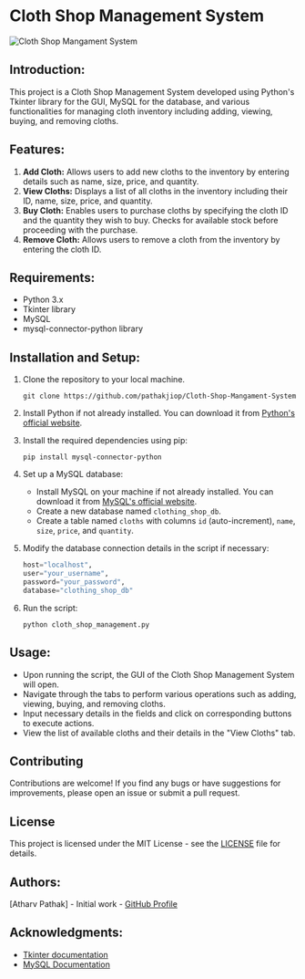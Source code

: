 # Cloth Shop Management System

![Cloth Shop Mangament System](https://github.com/pathakjiop/Cloth-Shop-Mangament-System/assets/149372274/e391809a-e655-4111-9b9a-6b9043d4da33)

## Introduction:

This project is a Cloth Shop Management System developed using Python's Tkinter library for the GUI, MySQL for the database, and various functionalities for managing cloth inventory including adding, viewing, buying, and removing cloths.

## Features:

1. **Add Cloth:** Allows users to add new cloths to the inventory by entering details such as name, size, price, and quantity.
2. **View Cloths:** Displays a list of all cloths in the inventory including their ID, name, size, price, and quantity.
3. **Buy Cloth:** Enables users to purchase cloths by specifying the cloth ID and the quantity they wish to buy. Checks for available stock before proceeding with the purchase.
4. **Remove Cloth:** Allows users to remove a cloth from the inventory by entering the cloth ID.

## Requirements:

- Python 3.x
- Tkinter library
- MySQL
- mysql-connector-python library

## Installation and Setup:

1. Clone the repository to your local machine.
   ```
   git clone https://github.com/pathakjiop/Cloth-Shop-Mangament-System
   ```
   
2. Install Python if not already installed. You can download it from [Python's official website](https://www.python.org/downloads/).

3. Install the required dependencies using pip:
   ```
   pip install mysql-connector-python
   ```

4. Set up a MySQL database:
   - Install MySQL on your machine if not already installed. You can download it from [MySQL's official website](https://dev.mysql.com/downloads/).
   - Create a new database named `clothing_shop_db`.
   - Create a table named `cloths` with columns `id` (auto-increment), `name`, `size`, `price`, and `quantity`.

5. Modify the database connection details in the script if necessary:
   ```python
   host="localhost",
   user="your_username",
   password="your_password",
   database="clothing_shop_db"
   ```

6. Run the script:
   ```
   python cloth_shop_management.py
   ```

## Usage:
- Upon running the script, the GUI of the Cloth Shop Management System will open.
- Navigate through the tabs to perform various operations such as adding, viewing, buying, and removing cloths.
- Input necessary details in the fields and click on corresponding buttons to execute actions.
- View the list of available cloths and their details in the "View Cloths" tab.

## Contributing
Contributions are welcome! If you find any bugs or have suggestions for improvements, please open an issue or submit a pull request.

## License
This project is licensed under the MIT License - see the [LICENSE](LICENSE) file for details.


## Authors:
[Atharv Pathak] - Initial work - [GitHub Profile](https://github.com/pathakjiop)

## Acknowledgments:
- [Tkinter documentation](https://docs.python.org/3/library/tkinter.html)
- [MySQL Documentation](https://dev.mysql.com/doc/)
